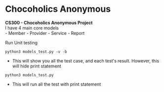 # Chocoholics Anonymous

**CS300 - Chocoholics Anonymous Project**<br />
I have 4 main core models<br />
    - Member
    - Provider
    - Service
    - Report

Run Unit testing<br />

```
python3 models_test.py -v -b
```
- This will show you all the test case, and each test's result.
However, this will hide print statement


```
python3 models_test.py
```
- This will run all the test with print statement



